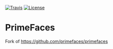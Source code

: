 [![Travis](https://travis-ci.org/cnsgithub/primefaces.svg?branch=master)](https://travis-ci.org/cnsgithub/primefaces)
[![License](http://img.shields.io/:license-apache-blue.svg)](http://www.apache.org/licenses/LICENSE-2.0.html)

# PrimeFaces

Fork of https://github.com/primefaces/primefaces
